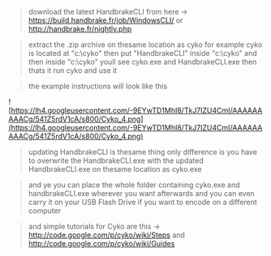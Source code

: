 > download the latest HandbrakeCLI from here -> https://build.handbrake.fr/job/WindowsCLI/ or http://handbrake.fr/nightly.php

> extract the .zip archive on thesame location as cyko for example cyko is located at "c:\cyko\" then put "HandbrakeCLI" inside "c:\cyko\" and then inside "c:\cyko\" youll see cyko.exe and HandbrakeCLI.exe then thats it run cyko and use it

> the example instructions will look like this

![https://lh4.googleusercontent.com/-9EYwTD1MhI8/TkJ7lZU4CmI/AAAAAAAAACg/541Z5rdV1cA/s800/Cyko_4.png](https://lh4.googleusercontent.com/-9EYwTD1MhI8/TkJ7lZU4CmI/AAAAAAAAACg/541Z5rdV1cA/s800/Cyko_4.png)

> updating HandbrakeCLI is thesame thing only difference is you have to overwrite the HandbrakeCLI.exe with the updated HandbrakeCLI.exe on thesame location as cyko.exe

> and ye you can place the whole folder containing cyko.exe and handbrakeCLI.exe wherever you want afterwards and you can even carry it on your USB Flash Drive if you want to encode on a different computer

> and simple tutorials for Cyko are this -> http://code.google.com/p/cyko/wiki/Steps and http://code.google.com/p/cyko/wiki/Guides